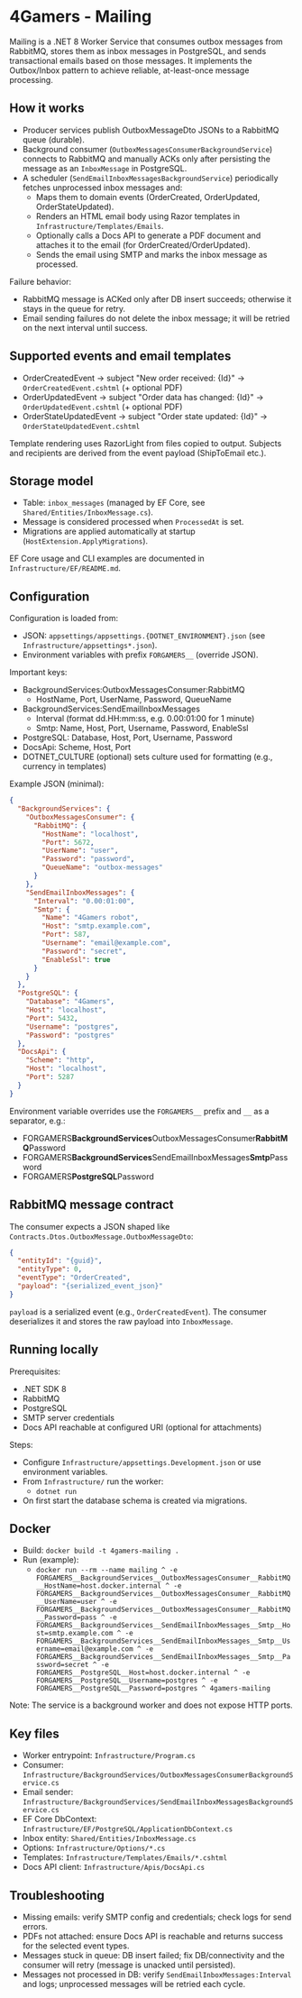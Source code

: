 # 4Gamers - Mailing

Mailing is a .NET 8 Worker Service that consumes outbox messages from RabbitMQ, stores them as inbox messages in PostgreSQL, and sends transactional emails based on those messages. It implements the Outbox/Inbox pattern to achieve reliable, at-least-once message processing.

## How it works

- Producer services publish OutboxMessageDto JSONs to a RabbitMQ queue (durable).
- Background consumer (`OutboxMessagesConsumerBackgroundService`) connects to RabbitMQ and manually ACKs only after persisting the message as an `InboxMessage` in PostgreSQL.
- A scheduler (`SendEmailInboxMessagesBackgroundService`) periodically fetches unprocessed inbox messages and:
  - Maps them to domain events (OrderCreated, OrderUpdated, OrderStateUpdated).
  - Renders an HTML email body using Razor templates in `Infrastructure/Templates/Emails`.
  - Optionally calls a Docs API to generate a PDF document and attaches it to the email (for OrderCreated/OrderUpdated).
  - Sends the email using SMTP and marks the inbox message as processed.

Failure behavior:

- RabbitMQ message is ACKed only after DB insert succeeds; otherwise it stays in the queue for retry.
- Email sending failures do not delete the inbox message; it will be retried on the next interval until success.

## Supported events and email templates

- OrderCreatedEvent → subject "New order received: {Id}" → `OrderCreatedEvent.cshtml` (+ optional PDF)
- OrderUpdatedEvent → subject "Order data has changed: {Id}" → `OrderUpdatedEvent.cshtml` (+ optional PDF)
- OrderStateUpdatedEvent → subject "Order state updated: {Id}" → `OrderStateUpdatedEvent.cshtml`

Template rendering uses RazorLight from files copied to output. Subjects and recipients are derived from the event payload (ShipToEmail etc.).

## Storage model

- Table: `inbox_messages` (managed by EF Core, see `Shared/Entities/InboxMessage.cs`).
- Message is considered processed when `ProcessedAt` is set.
- Migrations are applied automatically at startup (`HostExtension.ApplyMigrations`).

EF Core usage and CLI examples are documented in `Infrastructure/EF/README.md`.

## Configuration

Configuration is loaded from:

- JSON: `appsettings/appsettings.{DOTNET_ENVIRONMENT}.json` (see `Infrastructure/appsettings*.json`).
- Environment variables with prefix `FORGAMERS__` (override JSON).

Important keys:

- BackgroundServices:OutboxMessagesConsumer:RabbitMQ
  - HostName, Port, UserName, Password, QueueName
- BackgroundServices:SendEmailInboxMessages
  - Interval (format dd.HH:mm:ss, e.g. 0.00:01:00 for 1 minute)
  - Smtp: Name, Host, Port, Username, Password, EnableSsl
- PostgreSQL: Database, Host, Port, Username, Password
- DocsApi: Scheme, Host, Port
- DOTNET_CULTURE (optional) sets culture used for formatting (e.g., currency in templates)

Example JSON (minimal):

```json
{
  "BackgroundServices": {
    "OutboxMessagesConsumer": {
      "RabbitMQ": {
        "HostName": "localhost",
        "Port": 5672,
        "UserName": "user",
        "Password": "password",
        "QueueName": "outbox-messages"
      }
    },
    "SendEmailInboxMessages": {
      "Interval": "0.00:01:00",
      "Smtp": {
        "Name": "4Gamers robot",
        "Host": "smtp.example.com",
        "Port": 587,
        "Username": "email@example.com",
        "Password": "secret",
        "EnableSsl": true
      }
    }
  },
  "PostgreSQL": {
    "Database": "4Gamers",
    "Host": "localhost",
    "Port": 5432,
    "Username": "postgres",
    "Password": "postgres"
  },
  "DocsApi": {
    "Scheme": "http",
    "Host": "localhost",
    "Port": 5287
  }
}
```

Environment variable overrides use the `FORGAMERS__` prefix and `__` as a separator, e.g.:

- FORGAMERS**BackgroundServices**OutboxMessagesConsumer**RabbitMQ**Password
- FORGAMERS**BackgroundServices**SendEmailInboxMessages**Smtp**Password
- FORGAMERS**PostgreSQL**Password

## RabbitMQ message contract

The consumer expects a JSON shaped like `Contracts.Dtos.OutboxMessage.OutboxMessageDto`:

```json
{
  "entityId": "{guid}",
  "entityType": 0,
  "eventType": "OrderCreated",
  "payload": "{serialized_event_json}"
}
```

`payload` is a serialized event (e.g., `OrderCreatedEvent`). The consumer deserializes it and stores the raw payload into `InboxMessage`.

## Running locally

Prerequisites:

- .NET SDK 8
- RabbitMQ
- PostgreSQL
- SMTP server credentials
- Docs API reachable at configured URI (optional for attachments)

Steps:

- Configure `Infrastructure/appsettings.Development.json` or use environment variables.
- From `Infrastructure/` run the worker:
  - `dotnet run`
- On first start the database schema is created via migrations.

## Docker

- Build: `docker build -t 4gamers-mailing .`
- Run (example):
  - `docker run --rm --name mailing ^
-e FORGAMERS__BackgroundServices__OutboxMessagesConsumer__RabbitMQ__HostName=host.docker.internal ^
-e FORGAMERS__BackgroundServices__OutboxMessagesConsumer__RabbitMQ__UserName=user ^
-e FORGAMERS__BackgroundServices__OutboxMessagesConsumer__RabbitMQ__Password=pass ^
-e FORGAMERS__BackgroundServices__SendEmailInboxMessages__Smtp__Host=smtp.example.com ^
-e FORGAMERS__BackgroundServices__SendEmailInboxMessages__Smtp__Username=email@example.com ^
-e FORGAMERS__BackgroundServices__SendEmailInboxMessages__Smtp__Password=secret ^
-e FORGAMERS__PostgreSQL__Host=host.docker.internal ^
-e FORGAMERS__PostgreSQL__Username=postgres ^
-e FORGAMERS__PostgreSQL__Password=postgres ^
4gamers-mailing`

Note: The service is a background worker and does not expose HTTP ports.

## Key files

- Worker entrypoint: `Infrastructure/Program.cs`
- Consumer: `Infrastructure/BackgroundServices/OutboxMessagesConsumerBackgroundService.cs`
- Email sender: `Infrastructure/BackgroundServices/SendEmailInboxMessagesBackgroundService.cs`
- EF Core DbContext: `Infrastructure/EF/PostgreSQL/ApplicationDbContext.cs`
- Inbox entity: `Shared/Entities/InboxMessage.cs`
- Options: `Infrastructure/Options/*.cs`
- Templates: `Infrastructure/Templates/Emails/*.cshtml`
- Docs API client: `Infrastructure/Apis/DocsApi.cs`

## Troubleshooting

- Missing emails: verify SMTP config and credentials; check logs for send errors.
- PDFs not attached: ensure Docs API is reachable and returns success for the selected event types.
- Messages stuck in queue: DB insert failed; fix DB/connectivity and the consumer will retry (message is unacked until persisted).
- Messages not processed in DB: verify `SendEmailInboxMessages:Interval` and logs; unprocessed messages will be retried each cycle.
